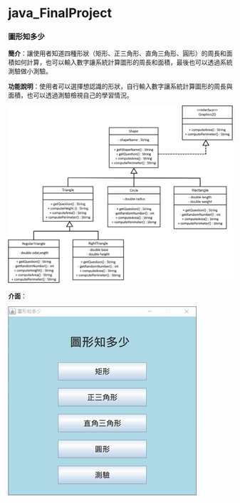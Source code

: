 # java_FinalProject
### 圖形知多少

**簡介**：讓使用者知道四種形狀（矩形、正三角形、直角三角形、圓形）的周長和面積如何計算，也可以輸入數字讓系統計算圖形的周長和面積，最後也可以透過系統測驗做小測驗。

**功能說明**：使用者可以選擇想認識的形狀，自行輸入數字讓系統計算圖形的周長與面積，也可以透過測驗檢視自己的學習情況。    

![image](https://github.com/watinya/java_FinalProject/blob/main/UML.png?raw=true)  


**介面**：

![image](https://github.com/watinya/java_FinalProject/blob/main/UI.png?raw=true)
